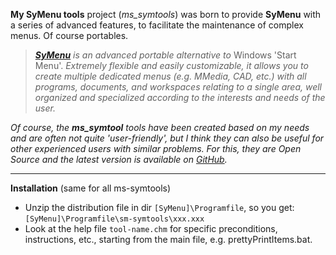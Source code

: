  **My SyMenu tools** project (*ms_symtools*) was born to provide **SyMenu** with a series of advanced features, to facilitate the maintenance of complex menus. Of course portables.

>  *[**SyMenu**](https://www.ugmfree.it "SyMenu Home") is an advanced portable alternative to* Windows 'Start Menu'. *Extremely flexible and easily    customizable, it allows you to create multiple dedicated menus (e.g. MMedia, CAD, etc.) with all programs, documents, and workspaces relating to a single  area, well organized and specialized according to the interests and needs of the user.*

*Of course, the **ms_symtool** tools have been created based on my needs and are often not quite 'user-friendly', but I think they can also be useful for other experienced users with similar problems. For this, they are Open Source and the latest version is available on [GitHub](https://github.com/msillano/ms_symtools "Public repository").*

--------------------------------------
**Installation** (same for all ms-symtools)

 - Unzip the distribution file in dir <code>[SyMenu]\Programfile</code>, so you get: <code>[SyMenu]\Programfile\sm-symtools\xxx.xxx</code>
 - Look at the help file <code>tool-name.chm</code> for specific preconditions,  instructions, etc., starting from the main file, e.g. prettyPrintItems.bat.



